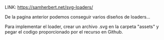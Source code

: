 LINK: https://samherbert.net/svg-loaders/

De la pagina anterior podemos conseguir varios diseños de loaders...

Para implementar el loader, crear un archivo .svg en la carpeta "assets" y pegar el codigo proporcionado por el recurso en Github.
